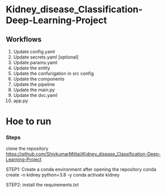 # Kidney_disease_Classification-Deep-Learning-Project


## Workflows
1. Update config.yaml
2. Update secrets.yaml [optional]
3. Update params.yaml
4. Update the entity
5. Update the confurigation in src config
6. Update the components
7. Update the pipeline
8. Update the main.py
9. Update the dvc.yaml
10. app.py


# Hoe to run
### Steps

clone the repository
https://github.com/ShivkumarMittal/Kidney_disease_Classification-Deep-Learning-Project

STEP1:
Create a conda environment after opening the repository
conda create -n kidney python=3.8 -y
conda activate kidney

STEP2:
install the requirements.txt